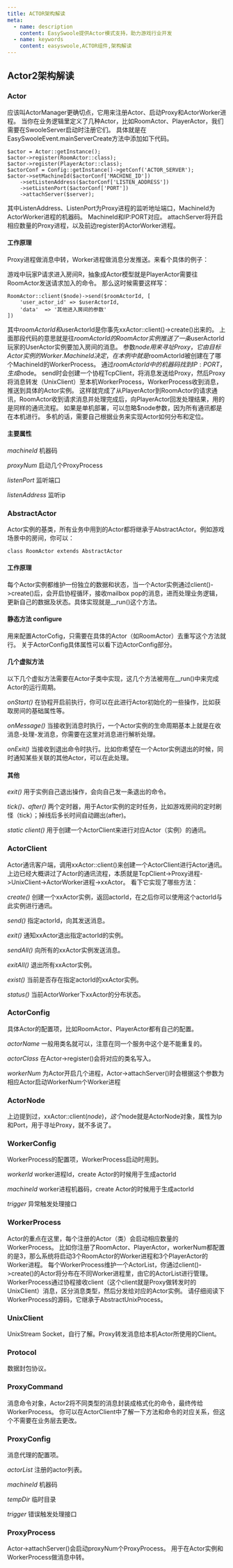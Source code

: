 ```yaml
---
title: ACTOR架构解读
meta:
  - name: description
    content: EasySwoole提供Actor模式支持，助力游戏行业开发
  - name: keywords
    content: easyswoole,ACTOR组件,架构解读
---
```


## Actor2架构解读

### Actor
应该叫ActorManager更确切点，它用来注册Actor、启动Proxy和ActorWorker进程。
当你在业务逻辑里定义了几种Actor，比如RoomActor、PlayerActor，我们需要在SwooleServer启动时注册它们。
具体就是在EasySwooleEvent.mainServerCreate方法中添加如下代码。
```
$actor = Actor::getInstance();
$actor->register(RoomActor::class);
$actor->register(PlayerActor::class);
$actorConf = Config::getInstance()->getConf('ACTOR_SERVER');
$actor->setMachineId($actorConf['MACHINE_ID'])
    ->setListenAddress($actorConf['LISTEN_ADDRESS'])
    ->setListenPort($actorConf['PORT'])
    ->attachServer($server);
```
其中ListenAddress、ListenPort为Proxy进程的监听地址端口，MachineId为ActorWorker进程的机器码。
MachineId和IP:PORT对应。
attachServer将开启相应数量的Proxy进程，以及前边register的ActorWorker进程。

#### 工作原理
Proxy进程做消息中转，Worker进程做消息分发推送。来看个具体的例子：

游戏中玩家P请求进入房间R，抽象成Actor模型就是PlayerActor需要往RoomActor发送请求加入的命令。
那么这时候需要这样写：
```
RoomActor::client($node)->send($roomActorId, [
	'user_actor_id' => $userActorId,
	'data'	=> '其他进入房间的参数'
])
```
其中$roomActorId和$userActorId是你事先xxActor::client()->create()出来的。
上面那段代码的意思就是往$roomActorId的RoomActor实例推送了一条$userActorId玩家的UserActor实例要加入房间的消息。
参数$node用来寻址Proxy，它由目标Actor实例的Worker.MachineId决定，在本例中就是$roomActorId被创建在了哪个MachineId的WorkerProcess。
通过$roomActorId中的机器码找到IP:PORT，生成$node。
send时会创建一个协程TcpClient，将消息发送给Proxy，然后Proxy将消息转发（UnixClient）至本机WorkerProcess，WorkerProcess收到消息，推送到具体的Actor实例。
这样就完成了从PlayerActor到RoomActor的请求通讯，RoomActor收到请求消息并处理完成后，向PlayerActor回发处理结果，用的是同样的通讯流程。
如果是单机部署，可以忽略$node参数，因为所有通讯都是在本机进行。
多机的话，需要自己根据业务来实现Actor如何分布和定位。

#### 主要属性

*machineId* 机器码

*proxyNum* 启动几个ProxyProcess

*listenPort* 监听端口

*listenAddress* 监听ip

### AbstractActor
Actor实例的基类，所有业务中用到的Actor都将继承于AbstractActor。例如游戏场景中的房间，你可以：
```
class RoomActor extends AbstractActor
```
#### 工作原理
每个Actor实例都维护一份独立的数据和状态，当一个Actor实例通过client()->create()后，会开启协程循环，接收mailbox pop的消息，进而处理业务逻辑，更新自己的数据及状态。具体实现就是__run()这个方法。

#### 静态方法 configure
用来配置ActorCofig，只需要在具体的Actor（如RoomActor）去重写这个方法就行。
关于ActorConfig具体属性可以看下边ActorConfig部分。

#### 几个虚拟方法
以下几个虚拟方法需要在Actor子类中实现，这几个方法被用在__run()中来完成Actor的运行周期。

*onStart()* 在协程开启前执行，你可以在此进行Actor初始化的一些操作，比如获取房间的基础属性等。

*onMessage()* 当接收到消息时执行，一个Actor实例的生命周期基本上就是在收消息-处理-发消息，你需要在这里对消息进行解析处理。

*onExit()* 当接收到退出命令时执行。比如你希望在一个Actor实例退出的时候，同时通知某些关联的其他Actor，可以在此处理。

#### 其他
*exit()* 用于实例自己退出操作，会向自己发一条退出的命令。

*tick()、after()* 两个定时器，用于Actor实例的定时任务，比如游戏房间的定时刷怪（tick）；掉线后多长时间自动踢出(after)。

*static client()* 用于创建一个ActorClient来进行对应Actor（实例）的通讯。

### ActorClient
Actor通讯客户端，调用xxActor::client()来创建一个ActorClient进行Actor通讯。
上边已经大概讲过了Actor的通讯流程，本质就是TcpClient->Proxy进程->UnixClient->ActorWorker进程->xxActor。
看下它实现了哪些方法：

*create()* 创建一个xxActor实例，返回actorId，在之后你可以使用这个actorId与此实例进行通讯。

*send()* 指定actorId，向其发送消息。

*exit()* 通知xxActor退出指定actorId的实例。

*sendAll()* 向所有的xxActor实例发送消息。

*exitAll()* 退出所有xxActor实例。

*exist()* 当前是否存在指定actorId的xxActor实例。

*status()* 当前ActorWorker下xxActor的分布状态。

### ActorConfig
具体Actor的配置项，比如RoomActor、PlayerActor都有自己的配置。

*actorName* 一般用类名就可以，注意在同一个服务中这个是不能重复的。

*actorClass* 在Actor->register()会将对应的类名写入。

*workerNum* 为Actor开启几个进程，Actor->attachServer()时会根据这个参数为相应Actor启动WorkerNum个Worker进程

### ActorNode
上边提到过，xxActor::client($node)，这个$node就是ActorNode对象，属性为Ip和Port，用于寻址Proxy，就不多说了。

### WorkerConfig
WorkerProcess的配置项，WorkerProcess启动时用到。

*workerId* worker进程Id，create Actor的时候用于生成actorId

*machineId* worker进程机器码，create Actor的时候用于生成actorId

*trigger* 异常触发处理接口

### WorkerProcess
Actor的重点在这里，每个注册的Actor（类）会启动相应数量的WorkerProcess。
比如你注册了RoomActor、PlayerActor，workerNum都配置的是3，那么系统将启动3个RoomActor的Worker进程和3个PlayerActor的Worker进程。
每个WorkerProcess维护一个ActorList，你通过client()->create()的Actor将分布在不同Worker进程里，由它的ActorList进行管理。
WorkerProcess通过协程接收client（这个client就是Proxy做转发时的UnixClient）消息，区分消息类型，然后分发给对应的Actor实例。
请仔细阅读下WorkerProcess的源码，它继承于AbstractUnixProcess。

### UnixClient
UnixStream Socket，自行了解。Proxy转发消息给本机Actor所使用的Client。

### Protocol
数据封包协议。

### ProxyCommand
消息命令对象，Actor2将不同类型的消息封装成格式化的命令，最终传给WorkerProcess。
你可以在ActorClient中了解一下方法和命令的对应关系，但这个不需要在业务层去更改。

### ProxyConfig
消息代理的配置项。

*actorList* 注册的actor列表。

*machineId* 机器码

*tempDir* 临时目录

*trigger* 错误触发处理接口 

### ProxyProcess
Actor->attachServer()会启动proxyNum个ProxyProcess。
用于在Actor实例和WorkerProcess做消息中转。
